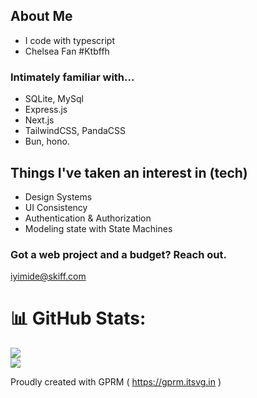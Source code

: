 ## About Me
- I code with typescript
- Chelsea Fan #Ktbffh 

### Intimately familiar with...
- SQLite, MySql
- Express.js
- Next.js
- TailwindCSS, PandaCSS
- Bun, hono. 

## Things I've taken an interest in (tech) 
- Design Systems
- UI Consistency
- Authentication & Authorization
- Modeling state with State Machines


### Got a web project and a budget? Reach out. 
iyimide@skiff.com

# 📊 GitHub Stats:
![](https://github-readme-stats.vercel.app/api?username=iyifr&theme=dracula&hide_border=true&include_all_commits=false&count_private=false)<br/>
![](https://github-readme-streak-stats.herokuapp.com/?user=iyifr&theme=dracula&hide_border=true)<br/>

Proudly created with GPRM ( https://gprm.itsvg.in )
